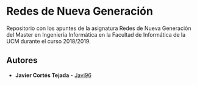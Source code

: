 # Redes de Nueva Generación
Repositorio con los apuntes de la asignatura Redes de Nueva Generación del Master en Ingeniería Informática en la Facultad de Informática de la UCM durante el curso 2018/2019.

## Autores
* **Javier Cortés Tejada** - [Javi96](https://github.com/Javi96)

